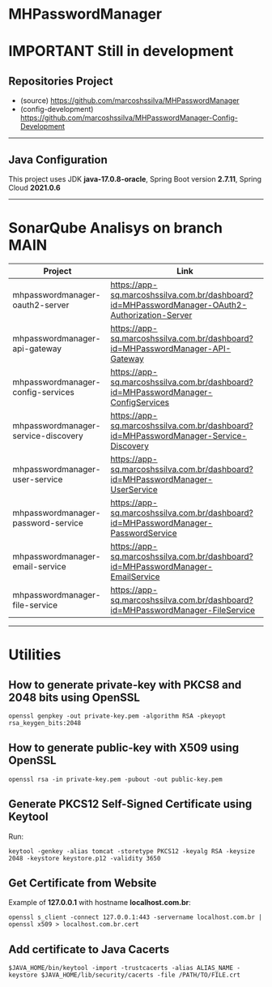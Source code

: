 # MHPasswordManager
# IMPORTANT **Still in development**

## Repositories Project
- (source) https://github.com/marcoshssilva/MHPasswordManager
- (config-development) https://github.com/marcoshssilva/MHPasswordManager-Config-Development

---
## Java Configuration
This project uses JDK **java-17.0.8-oracle**, Spring Boot version **2.7.11**, Spring Cloud **2021.0.6**

---
# SonarQube Analisys on branch MAIN

| Project                             | Link                                                                                           |
|-------------------------------------|------------------------------------------------------------------------------------------------|
| mhpasswordmanager-oauth2-server     | https://app-sq.marcoshssilva.com.br/dashboard?id=MHPasswordManager-OAuth2-Authorization-Server |
| mhpasswordmanager-api-gateway       | https://app-sq.marcoshssilva.com.br/dashboard?id=MHPasswordManager-API-Gateway                 |
| mhpasswordmanager-config-services   | https://app-sq.marcoshssilva.com.br/dashboard?id=MHPasswordManager-ConfigServices              |
| mhpasswordmanager-service-discovery | https://app-sq.marcoshssilva.com.br/dashboard?id=MHPasswordManager-Service-Discovery           |
| mhpasswordmanager-user-service      | https://app-sq.marcoshssilva.com.br/dashboard?id=MHPasswordManager-UserService                 |
| mhpasswordmanager-password-service  | https://app-sq.marcoshssilva.com.br/dashboard?id=MHPasswordManager-PasswordService             |
| mhpasswordmanager-email-service     | https://app-sq.marcoshssilva.com.br/dashboard?id=MHPasswordManager-EmailService                |
| mhpasswordmanager-file-service      | https://app-sq.marcoshssilva.com.br/dashboard?id=MHPasswordManager-FileService                 |

---
# Utilities
## How to generate private-key with PKCS8 and 2048 bits using OpenSSL
```
openssl genpkey -out private-key.pem -algorithm RSA -pkeyopt rsa_keygen_bits:2048
```

## How to generate public-key with X509 using OpenSSL
```
openssl rsa -in private-key.pem -pubout -out public-key.pem
```

## Generate PKCS12 Self-Signed Certificate using Keytool

Run:
````
keytool -genkey -alias tomcat -storetype PKCS12 -keyalg RSA -keysize 2048 -keystore keystore.p12 -validity 3650
````

## Get Certificate from Website

Example of **127.0.0.1** with hostname **localhost.com.br**:
```
openssl s_client -connect 127.0.0.1:443 -servername localhost.com.br | openssl x509 > localhost.com.br.cert
```

## Add certificate to Java Cacerts
```
$JAVA_HOME/bin/keytool -import -trustcacerts -alias ALIAS_NAME -keystore $JAVA_HOME/lib/security/cacerts -file /PATH/TO/FILE.crt
```

